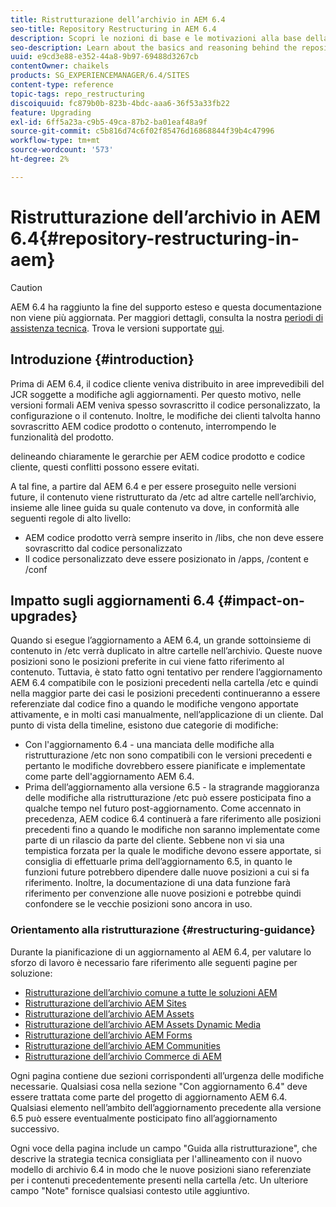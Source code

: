 ```yaml
---
title: Ristrutturazione dell’archivio in AEM 6.4
seo-title: Repository Restructuring in AEM 6.4
description: Scopri le nozioni di base e le motivazioni alla base della ristrutturazione dell’archivio in AEM 6.4
seo-description: Learn about the basics and reasoning behind the repository restructuring in AEM 6.4
uuid: e9cd3e88-e352-44a8-9b97-69488d3267cb
contentOwner: chaikels
products: SG_EXPERIENCEMANAGER/6.4/SITES
content-type: reference
topic-tags: repo_restructuring
discoiquuid: fc879b0b-823b-4bdc-aaa6-36f53a33fb22
feature: Upgrading
exl-id: 6ff5a23a-c9b5-49ca-87b2-ba01eaf48a9f
source-git-commit: c5b816d74c6f02f85476d16868844f39b4c47996
workflow-type: tm+mt
source-wordcount: '573'
ht-degree: 2%

---
```


# Ristrutturazione dell’archivio in AEM 6.4{#repository-restructuring-in-aem}

>[!CAUTION]
>
>AEM 6.4 ha raggiunto la fine del supporto esteso e questa documentazione non viene più aggiornata. Per maggiori dettagli, consulta la nostra [periodi di assistenza tecnica](https://helpx.adobe.com/it/support/programs/eol-matrix.html). Trova le versioni supportate [qui](https://experienceleague.adobe.com/docs/).

## Introduzione {#introduction}

Prima di AEM 6.4, il codice cliente veniva distribuito in aree imprevedibili del JCR soggette a modifiche agli aggiornamenti. Per questo motivo, nelle versioni formali AEM veniva spesso sovrascritto il codice personalizzato, la configurazione o il contenuto. Inoltre, le modifiche dei clienti talvolta hanno sovrascritto AEM codice prodotto o contenuto, interrompendo le funzionalità del prodotto.

delineando chiaramente le gerarchie per AEM codice prodotto e codice cliente, questi conflitti possono essere evitati.

A tal fine, a partire dal AEM 6.4 e per essere proseguito nelle versioni future, il contenuto viene ristrutturato da /etc ad altre cartelle nell’archivio, insieme alle linee guida su quale contenuto va dove, in conformità alle seguenti regole di alto livello:

* AEM codice prodotto verrà sempre inserito in /libs, che non deve essere sovrascritto dal codice personalizzato
* Il codice personalizzato deve essere posizionato in /apps, /content e /conf

## Impatto sugli aggiornamenti 6.4 {#impact-on-upgrades}

Quando si esegue l’aggiornamento a AEM 6.4, un grande sottoinsieme di contenuto in /etc verrà duplicato in altre cartelle nell’archivio. Queste nuove posizioni sono le posizioni preferite in cui viene fatto riferimento al contenuto. Tuttavia, è stato fatto ogni tentativo per rendere l’aggiornamento AEM 6.4 compatibile con le posizioni precedenti nella cartella /etc e quindi nella maggior parte dei casi le posizioni precedenti continueranno a essere referenziate dal codice fino a quando le modifiche vengono apportate attivamente, e in molti casi manualmente, nell’applicazione di un cliente. Dal punto di vista della timeline, esistono due categorie di modifiche:

* Con l&#39;aggiornamento 6.4 - una manciata delle modifiche alla ristrutturazione /etc non sono compatibili con le versioni precedenti e pertanto le modifiche dovrebbero essere pianificate e implementate come parte dell&#39;aggiornamento AEM 6.4.
* Prima dell’aggiornamento alla versione 6.5 - la stragrande maggioranza delle modifiche alla ristrutturazione /etc può essere posticipata fino a qualche tempo nel futuro post-aggiornamento. Come accennato in precedenza, AEM codice 6.4 continuerà a fare riferimento alle posizioni precedenti fino a quando le modifiche non saranno implementate come parte di un rilascio da parte del cliente. Sebbene non vi sia una tempistica forzata per la quale le modifiche devono essere apportate, si consiglia di effettuarle prima dell’aggiornamento 6.5, in quanto le funzioni future potrebbero dipendere dalle nuove posizioni a cui si fa riferimento. Inoltre, la documentazione di una data funzione farà riferimento per convenzione alle nuove posizioni e potrebbe quindi confondere se le vecchie posizioni sono ancora in uso.

### Orientamento alla ristrutturazione {#restructuring-guidance}

Durante la pianificazione di un aggiornamento al AEM 6.4, per valutare lo sforzo di lavoro è necessario fare riferimento alle seguenti pagine per soluzione:

* [Ristrutturazione dell’archivio comune a tutte le soluzioni AEM](/help/sites-deploying/all-repository-restructuring-in-aem-6-4.md)
* [Ristrutturazione dell’archivio AEM Sites](/help/sites-deploying/sites-repository-restructuring-in-aem-6-4.md)
* [Ristrutturazione dell’archivio AEM Assets](https://experienceleague.adobe.com/docs/experience-manager-64/deploying/restructuring/repository-restructuring.html?lang=it)
* [Ristrutturazione dell’archivio AEM Assets Dynamic Media](/help/sites-deploying/dynamicmedia-repository-restructuring-in-aem-6-4.md)
* [Ristrutturazione dell’archivio AEM Forms](/help/sites-deploying/forms-repository-restructuring-in-aem-6-4.md)
* [Ristrutturazione dell’archivio AEM Communities](/help/sites-deploying/communities-repository-restructuring-in-aem-6-4.md)
* [Ristrutturazione dell’archivio Commerce di AEM](/help/sites-deploying/ecommerce-repository-restructuring-in-aem-6-4.md)

Ogni pagina contiene due sezioni corrispondenti all’urgenza delle modifiche necessarie. Qualsiasi cosa nella sezione &quot;Con aggiornamento 6.4&quot; deve essere trattata come parte del progetto di aggiornamento AEM 6.4. Qualsiasi elemento nell’ambito dell’aggiornamento precedente alla versione 6.5 può essere eventualmente posticipato fino all’aggiornamento successivo.

Ogni voce della pagina include un campo &quot;Guida alla ristrutturazione&quot;, che descrive la strategia tecnica consigliata per l&#39;allineamento con il nuovo modello di archivio 6.4 in modo che le nuove posizioni siano referenziate per i contenuti precedentemente presenti nella cartella /etc. Un ulteriore campo &quot;Note&quot; fornisce qualsiasi contesto utile aggiuntivo.
